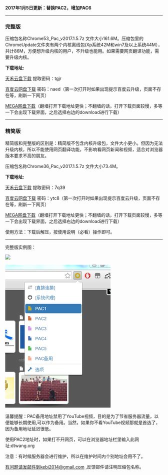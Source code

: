**2017年1月5日更新：替换PAC2，增加PAC6**

***

### 完整版

压缩包名称Chrome53_Pac_v2017.1.5.7z 文件大小161.6M。压缩包里的ChromeUpdate文件夹有两个内核离线包(Xp系统42M和win7及以上系统44M），共计86M，方便想升级内核的用户，不升级也能用。如果需要网页翻译功能，需要升级内核。

**下载地址:**

[天禾云盘下载](http://demo.flyui.net/s.aspx/4SP13R) 提取密码：tgjr

[百度云网盘下载](http://pan.baidu.com/s/1kVykw4Z) 密码：naed（第一次打开时如果出现提示百度云升级，页面不存在等，刷新一下网页）

[MEGA网盘下载](https://mega.nz/#!R8ABlaYZ!7DzQl_L9MFzr19SU3rGhC1UvxZOP3F-CExDns5Nd2M8)（翻墙打开下载地址更快；不翻墙的话，打开下载页面较慢，多等一下会出现下载界面，之后选择右边的download进行下载）

***

### 精简版

精简版和完整版的区别是：精简版不包含内核升级包，文件大小更小。但因为无法升级内核，所以不能使用网页翻译功能，不影响看网页新闻和视频，适合对浏览器版本要求不高的朋友。

压缩包名称Chrome36_Pac_v2017.1.5.7z 文件大小73.4M。

**下载地址:**

[天禾云盘下载](http://demo.flyui.net/s.aspx/JSZSSP) 提取密码：7q39

[百度云网盘下载](http://pan.baidu.com/s/1gf0u0a3) 密码：ytc8（第一次打开时如果出现提示百度云升级，页面不存在等，刷新一下网页）

[MEGA网盘下载](https://mega.nz/#!UpwFHaxL!Xi7W2UWeDaiWaLI8uHhaZydgVrG47FjfIZjNyJwq1ZQ)（翻墙打开下载地址更快；不翻墙的话，打开下载页面较慢，多等一下会出现下载界面，之后选择右边的download进行下载）

使用方法：下载后解压，按使用说明（必看）操作即可。


***

完整版实例图：

![](https://raw.githubusercontent.com/Alvin9999/pac2/master/pac新版1.png)

![](https://raw.githubusercontent.com/Alvin9999/crp_up/master/pac12.PNG)

温馨提醒：PAC备用地址禁用了YouTube视频，目的是为了节省服务器流量，以便能够长期使用,可以作为备用。当然，如果你不看YouTube视频那就是首选了，因为备用地址延迟很低。

使用PAC2地址时，如果打不开网页，可以在浏览器地址栏里输入此网址:dtwang.org

注意：有时候服务器会进行维护，所以在维护时间内个别地址会用不了。



有问题请发邮件到kebi2014@gmail.com ,反馈邮件请注明压缩包名称。
